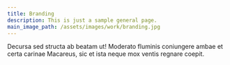 ```yaml
---
title: Branding
description: This is just a sample general page.
main_image_path: /assets/images/work/branding.jpg
---
```


Decursa sed structa ab
beatam ut! Moderato fluminis coniungere ambae et certa carinae Macareus, sic et
ista neque mox ventis regnare coepit.
